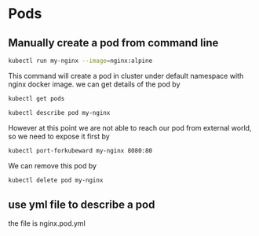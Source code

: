 # Pods

## Manually create a pod from command line

``` bash
kubectl run my-nginx --image=nginx:alpine
```

This command will create a pod in cluster under default namespace with nginx docker image. we can get details of the pod by

``` bash
kubectl get pods

kubectl describe pod my-nginx
```

However at this point we are not able to reach our pod from external world, so we need to expose it first by

``` bash
kubectl port-forkubeward my-nginx 8080:80
```

We can remove this pod by

``` bash
kubectl delete pod my-nginx
```

## use yml file to describe a pod

the file is nginx.pod.yml